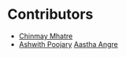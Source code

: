 # Contributors

- [Chinmay Mhatre](https://github.com/ChinmayMhatre)
- [Ashwith Poojary](https://github.com/Ashwith25)
  [Aastha Angre](https://github.com/AasthaAngre)
